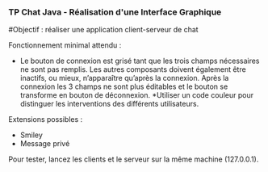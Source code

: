 ### TP Chat Java - Réalisation d'une Interface Graphique 

#Objectif : réaliser une application client-serveur de chat

Fonctionnement minimal attendu : 
* Le bouton de connexion est grisé tant que les trois champs nécessaires ne sont pas remplis. Les autres composants doivent également être inactifs, ou mieux, n’apparaître qu’après la connexion. Après la connexion les 3 champs ne sont plus éditables et le bouton se transforme en bouton de déconnexion. 
*Utiliser un code couleur pour distinguer les interventions des différents utilisateurs.

Extensions possibles :
* Smiley 
* Message privé 

Pour tester, lancez les clients et le serveur sur la même machine (127.0.0.1). 
